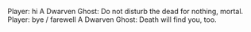 Player: hi
A Dwarven Ghost: Do not disturb the dead for nothing, mortal.
Player: bye / farewell
A Dwarven Ghost: Death will find you, too.